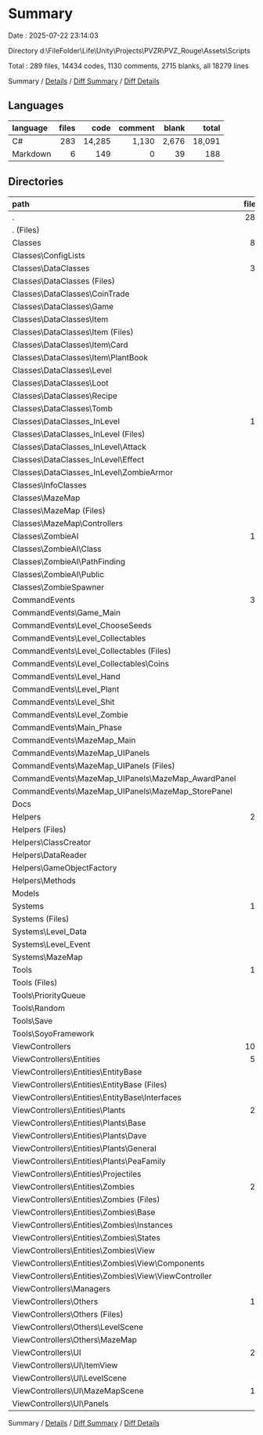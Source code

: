 # Summary

Date : 2025-07-22 23:14:03

Directory d:\\FileFolder\\Life\\Unity\\Projects\\PVZR\\PVZ_Rouge\\Assets\\Scripts

Total : 289 files,  14434 codes, 1130 comments, 2715 blanks, all 18279 lines

Summary / [Details](details.md) / [Diff Summary](diff.md) / [Diff Details](diff-details.md)

## Languages
| language | files | code | comment | blank | total |
| :--- | ---: | ---: | ---: | ---: | ---: |
| C# | 283 | 14,285 | 1,130 | 2,676 | 18,091 |
| Markdown | 6 | 149 | 0 | 39 | 188 |

## Directories
| path | files | code | comment | blank | total |
| :--- | ---: | ---: | ---: | ---: | ---: |
| . | 289 | 14,434 | 1,130 | 2,715 | 18,279 |
| . (Files) | 1 | 38 | 3 | 2 | 43 |
| Classes | 85 | 4,129 | 400 | 855 | 5,384 |
| Classes\\ConfigLists | 9 | 151 | 0 | 17 | 168 |
| Classes\\DataClasses | 30 | 1,159 | 52 | 245 | 1,456 |
| Classes\\DataClasses (Files) | 2 | 266 | 8 | 60 | 334 |
| Classes\\DataClasses\\CoinTrade | 3 | 47 | 0 | 7 | 54 |
| Classes\\DataClasses\\Game | 4 | 81 | 1 | 9 | 91 |
| Classes\\DataClasses\\Item | 8 | 126 | 3 | 17 | 146 |
| Classes\\DataClasses\\Item (Files) | 2 | 16 | 0 | 1 | 17 |
| Classes\\DataClasses\\Item\\Card | 3 | 57 | 2 | 8 | 67 |
| Classes\\DataClasses\\Item\\PlantBook | 3 | 53 | 1 | 8 | 62 |
| Classes\\DataClasses\\Level | 4 | 372 | 33 | 113 | 518 |
| Classes\\DataClasses\\Loot | 5 | 152 | 6 | 25 | 183 |
| Classes\\DataClasses\\Recipe | 3 | 51 | 0 | 4 | 55 |
| Classes\\DataClasses\\Tomb | 1 | 64 | 1 | 10 | 75 |
| Classes\\DataClasses_InLevel | 13 | 463 | 20 | 84 | 567 |
| Classes\\DataClasses_InLevel (Files) | 2 | 111 | 8 | 26 | 145 |
| Classes\\DataClasses_InLevel\\Attack | 3 | 137 | 0 | 24 | 161 |
| Classes\\DataClasses_InLevel\\Effect | 4 | 112 | 5 | 15 | 132 |
| Classes\\DataClasses_InLevel\\ZombieArmor | 4 | 103 | 7 | 19 | 129 |
| Classes\\InfoClasses | 5 | 111 | 6 | 13 | 130 |
| Classes\\MazeMap | 8 | 739 | 64 | 152 | 955 |
| Classes\\MazeMap (Files) | 7 | 444 | 18 | 104 | 566 |
| Classes\\MazeMap\\Controllers | 1 | 295 | 46 | 48 | 389 |
| Classes\\ZombieAI | 18 | 1,416 | 253 | 326 | 1,995 |
| Classes\\ZombieAI\\Class | 8 | 366 | 46 | 93 | 505 |
| Classes\\ZombieAI\\PathFinding | 5 | 866 | 174 | 192 | 1,232 |
| Classes\\ZombieAI\\Public | 5 | 184 | 33 | 41 | 258 |
| Classes\\ZombieSpawner | 2 | 90 | 5 | 18 | 113 |
| CommandEvents | 33 | 897 | 55 | 143 | 1,095 |
| CommandEvents\\Game_Main | 4 | 91 | 8 | 18 | 117 |
| CommandEvents\\Level_ChooseSeeds | 3 | 128 | 16 | 18 | 162 |
| CommandEvents\\Level_Collectables | 4 | 115 | 0 | 19 | 134 |
| CommandEvents\\Level_Collectables (Files) | 2 | 55 | 0 | 9 | 64 |
| CommandEvents\\Level_Collectables\\Coins | 2 | 60 | 0 | 10 | 70 |
| CommandEvents\\Level_Hand | 7 | 202 | 10 | 25 | 237 |
| CommandEvents\\Level_Plant | 4 | 98 | 5 | 14 | 117 |
| CommandEvents\\Level_Shit | 2 | 16 | 0 | 1 | 17 |
| CommandEvents\\Level_Zombie | 1 | 37 | 4 | 6 | 47 |
| CommandEvents\\Main_Phase | 1 | 20 | 0 | 2 | 22 |
| CommandEvents\\MazeMap_Main | 1 | 18 | 2 | 2 | 22 |
| CommandEvents\\MazeMap_UIPanels | 6 | 172 | 10 | 38 | 220 |
| CommandEvents\\MazeMap_UIPanels (Files) | 1 | 29 | 2 | 6 | 37 |
| CommandEvents\\MazeMap_UIPanels\\MazeMap_AwardPanel | 1 | 26 | 0 | 6 | 32 |
| CommandEvents\\MazeMap_UIPanels\\MazeMap_StorePanel | 4 | 117 | 8 | 26 | 151 |
| Docs | 5 | 149 | 0 | 38 | 187 |
| Helpers | 24 | 1,247 | 33 | 215 | 1,495 |
| Helpers (Files) | 3 | 70 | 9 | 11 | 90 |
| Helpers\\ClassCreator | 7 | 278 | 3 | 33 | 314 |
| Helpers\\DataReader | 6 | 449 | 14 | 94 | 557 |
| Helpers\\GameObjectFactory | 3 | 310 | 3 | 58 | 371 |
| Helpers\\Methods | 5 | 140 | 4 | 19 | 163 |
| Models | 5 | 337 | 36 | 69 | 442 |
| Systems | 19 | 1,359 | 44 | 229 | 1,632 |
| Systems (Files) | 4 | 204 | 4 | 26 | 234 |
| Systems\\Level_Data | 7 | 459 | 24 | 73 | 556 |
| Systems\\Level_Event | 3 | 213 | 0 | 40 | 253 |
| Systems\\MazeMap | 5 | 483 | 16 | 90 | 589 |
| Tools | 17 | 1,385 | 385 | 260 | 2,030 |
| Tools (Files) | 7 | 558 | 121 | 121 | 800 |
| Tools\\PriorityQueue | 4 | 473 | 161 | 63 | 697 |
| Tools\\Random | 2 | 168 | 68 | 43 | 279 |
| Tools\\Save | 3 | 164 | 20 | 27 | 211 |
| Tools\\SoyoFramework | 1 | 22 | 15 | 6 | 43 |
| ViewControllers | 100 | 4,893 | 174 | 904 | 5,971 |
| ViewControllers\\Entities | 56 | 2,368 | 74 | 451 | 2,893 |
| ViewControllers\\Entities\\EntityBase | 4 | 89 | 20 | 25 | 134 |
| ViewControllers\\Entities\\EntityBase (Files) | 1 | 57 | 10 | 20 | 87 |
| ViewControllers\\Entities\\EntityBase\\Interfaces | 3 | 32 | 10 | 5 | 47 |
| ViewControllers\\Entities\\Plants | 23 | 1,078 | 5 | 195 | 1,278 |
| ViewControllers\\Entities\\Plants\\Base | 2 | 88 | 3 | 26 | 117 |
| ViewControllers\\Entities\\Plants\\Dave | 3 | 156 | 0 | 26 | 182 |
| ViewControllers\\Entities\\Plants\\General | 9 | 326 | 0 | 51 | 377 |
| ViewControllers\\Entities\\Plants\\PeaFamily | 9 | 508 | 2 | 92 | 602 |
| ViewControllers\\Entities\\Projectiles | 9 | 239 | 2 | 37 | 278 |
| ViewControllers\\Entities\\Zombies | 20 | 962 | 47 | 194 | 1,203 |
| ViewControllers\\Entities\\Zombies (Files) | 3 | 67 | 1 | 8 | 76 |
| ViewControllers\\Entities\\Zombies\\Base | 2 | 336 | 26 | 89 | 451 |
| ViewControllers\\Entities\\Zombies\\Instances | 5 | 154 | 0 | 33 | 187 |
| ViewControllers\\Entities\\Zombies\\States | 5 | 140 | 5 | 20 | 165 |
| ViewControllers\\Entities\\Zombies\\View | 5 | 265 | 15 | 44 | 324 |
| ViewControllers\\Entities\\Zombies\\View\\Components | 2 | 62 | 0 | 7 | 69 |
| ViewControllers\\Entities\\Zombies\\View\\ViewController | 3 | 203 | 15 | 37 | 255 |
| ViewControllers\\Managers | 4 | 282 | 23 | 41 | 346 |
| ViewControllers\\Others | 13 | 630 | 11 | 117 | 758 |
| ViewControllers\\Others (Files) | 5 | 287 | 6 | 63 | 356 |
| ViewControllers\\Others\\LevelScene | 5 | 261 | 5 | 39 | 305 |
| ViewControllers\\Others\\MazeMap | 3 | 82 | 0 | 15 | 97 |
| ViewControllers\\UI | 27 | 1,613 | 66 | 295 | 1,974 |
| ViewControllers\\UI\\ItemView | 3 | 88 | 0 | 14 | 102 |
| ViewControllers\\UI\\LevelScene | 5 | 320 | 6 | 53 | 379 |
| ViewControllers\\UI\\MazeMapScene | 11 | 669 | 40 | 124 | 833 |
| ViewControllers\\UI\\Panels | 8 | 536 | 20 | 104 | 660 |

Summary / [Details](details.md) / [Diff Summary](diff.md) / [Diff Details](diff-details.md)